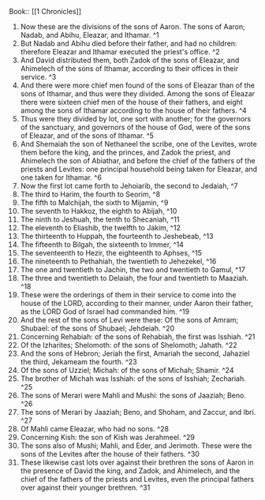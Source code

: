  Book:: [[1 Chronicles]]
 1. Now these are the divisions of the sons of Aaron. The sons of Aaron; Nadab, and Abihu, Eleazar, and Ithamar. ^1
 2. But Nadab and Abihu died before their father, and had no children: therefore Eleazar and Ithamar executed the priest's office. ^2
 3. And David distributed them, both Zadok of the sons of Eleazar, and Ahimelech of the sons of Ithamar, according to their offices in their service. ^3
 4. And there were more chief men found of the sons of Eleazar than of the sons of Ithamar, and thus were they divided. Among the sons of Eleazar there were sixteen chief men of the house of their fathers, and eight among the sons of Ithamar according to the house of their fathers. ^4
 5. Thus were they divided by lot, one sort with another; for the governors of the sanctuary, and governors of the house of God, were of the sons of Eleazar, and of the sons of Ithamar. ^5
 6. And Shemaiah the son of Nethaneel the scribe, one of the Levites, wrote them before the king, and the princes, and Zadok the priest, and Ahimelech the son of Abiathar, and before the chief of the fathers of the priests and Levites: one principal household being taken for Eleazar, and one taken for Ithamar. ^6
 7. Now the first lot came forth to Jehoiarib, the second to Jedaiah, ^7
 8. The third to Harim, the fourth to Seorim, ^8
 9. The fifth to Malchijah, the sixth to Mijamin, ^9
 10. The seventh to Hakkoz, the eighth to Abijah, ^10
 11. The ninth to Jeshuah, the tenth to Shecaniah, ^11
 12. The eleventh to Eliashib, the twelfth to Jakim, ^12
 13. The thirteenth to Huppah, the fourteenth to Jeshebeab, ^13
 14. The fifteenth to Bilgah, the sixteenth to Immer, ^14
 15. The seventeenth to Hezir, the eighteenth to Aphses, ^15
 16. The nineteenth to Pethahiah, the twentieth to Jehezekel, ^16
 17. The one and twentieth to Jachin, the two and twentieth to Gamul, ^17
 18. The three and twentieth to Delaiah, the four and twentieth to Maaziah. ^18
 19. These were the orderings of them in their service to come into the house of the LORD, according to their manner, under Aaron their father, as the LORD God of Israel had commanded him. ^19
 20. And the rest of the sons of Levi were these: Of the sons of Amram; Shubael: of the sons of Shubael; Jehdeiah. ^20
 21. Concerning Rehabiah: of the sons of Rehabiah, the first was Isshiah. ^21
 22. Of the Izharites; Shelomoth: of the sons of Shelomoth; Jahath. ^22
 23. And the sons of Hebron; Jeriah the first, Amariah the second, Jahaziel the third, Jekameam the fourth. ^23
 24. Of the sons of Uzziel; Michah: of the sons of Michah; Shamir. ^24
 25. The brother of Michah was Isshiah: of the sons of Isshiah; Zechariah. ^25
 26. The sons of Merari were Mahli and Mushi: the sons of Jaaziah; Beno. ^26
 27. The sons of Merari by Jaaziah; Beno, and Shoham, and Zaccur, and Ibri. ^27
 28. Of Mahli came Eleazar, who had no sons. ^28
 29. Concerning Kish: the son of Kish was Jerahmeel. ^29
 30. The sons also of Mushi; Mahli, and Eder, and Jerimoth. These were the sons of the Levites after the house of their fathers. ^30
 31. These likewise cast lots over against their brethren the sons of Aaron in the presence of David the king, and Zadok, and Ahimelech, and the chief of the fathers of the priests and Levites, even the principal fathers over against their younger brethren. ^31
